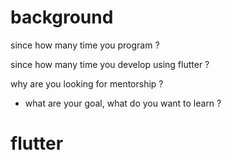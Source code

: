 # background
since how many time you program ?

since how many time you develop using flutter ?

why are you looking for mentorship ?
  - what are your goal, what do you want to learn ?

# flutter